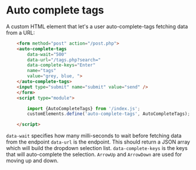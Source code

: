 # Auto complete tags

A custom HTML element that let's a user auto-complete-tags fetching data from a URL: 

~~~html
    <form method="post" action="/post.php">
	<auto-complete-tags
		data-wait="500" 
		data-url="/tags.php?search=" 
		data-complete-keys="Enter"
		name="tags" 
		value="grey, blue, ">
	</auto-complete-tags>
	<input type="submit" name="submit" value="send" />
	</form>
	<script type="module">

		import {AutoCompleteTags} from '/index.js';
		customElements.define('auto-complete-tags', AutoCompleteTags);

	</script>

~~~

`data-wait` specifies how many milli-seconds to wait before fetching data from the endpoint 
`data-url` is the endpoint. This should return a JSON array which will build the dropdown selection list.
`data-complete-keys` is the keys that will auto-complete the selection. `ArrowUp` and `ArrowDown` are used for moving up and down. 
